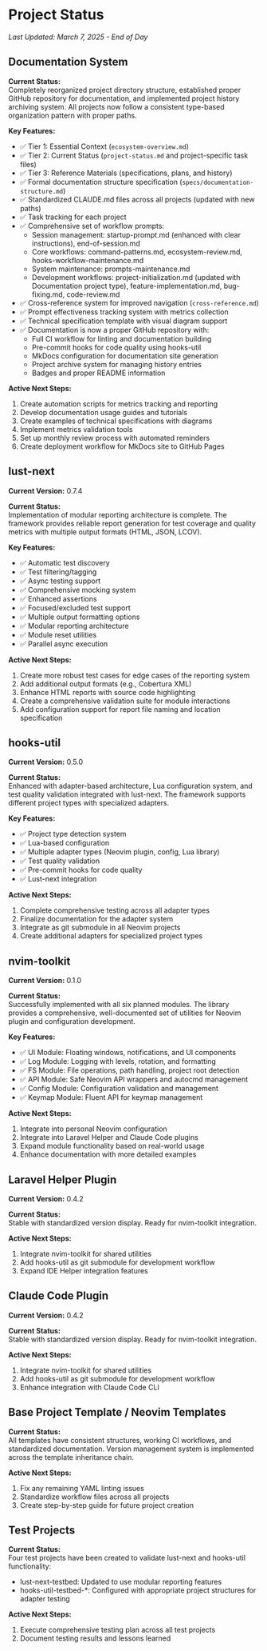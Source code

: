 # Project Status

*Last Updated: March 7, 2025 - End of Day*

## Documentation System

**Current Status:**  
Completely reorganized project directory structure, established proper GitHub repository for documentation, and implemented project history archiving system. All projects now follow a consistent type-based organization pattern with proper paths.

**Key Features:**
- ✅ Tier 1: Essential Context (`ecosystem-overview.md`)
- ✅ Tier 2: Current Status (`project-status.md` and project-specific task files)
- ✅ Tier 3: Reference Materials (specifications, plans, and history)
- ✅ Formal documentation structure specification (`specs/documentation-structure.md`)
- ✅ Standardized CLAUDE.md files across all projects (updated with new paths)
- ✅ Task tracking for each project
- ✅ Comprehensive set of workflow prompts:
  - Session management: startup-prompt.md (enhanced with clear instructions), end-of-session.md
  - Core workflows: command-patterns.md, ecosystem-review.md, hooks-workflow-maintenance.md
  - System maintenance: prompts-maintenance.md
  - Development workflows: project-initialization.md (updated with Documentation project type), feature-implementation.md, bug-fixing.md, code-review.md
- ✅ Cross-reference system for improved navigation (`cross-reference.md`)
- ✅ Prompt effectiveness tracking system with metrics collection
- ✅ Technical specification template with visual diagram support
- ✅ Documentation is now a proper GitHub repository with:
  - Full CI workflow for linting and documentation building
  - Pre-commit hooks for code quality using hooks-util
  - MkDocs configuration for documentation site generation
  - Project archive system for managing history entries
  - Badges and proper README information

**Active Next Steps:**
1. Create automation scripts for metrics tracking and reporting
2. Develop documentation usage guides and tutorials
3. Create examples of technical specifications with diagrams
4. Implement metrics validation tools
5. Set up monthly review process with automated reminders
6. Create deployment workflow for MkDocs site to GitHub Pages

## lust-next

**Current Version:** 0.7.4

**Current Status:**  
Implementation of modular reporting architecture is complete. The framework provides reliable report generation for test coverage and quality metrics with multiple output formats (HTML, JSON, LCOV).

**Key Features:**
- ✅ Automatic test discovery
- ✅ Test filtering/tagging
- ✅ Async testing support
- ✅ Comprehensive mocking system
- ✅ Enhanced assertions
- ✅ Focused/excluded test support
- ✅ Multiple output formatting options
- ✅ Modular reporting architecture
- ✅ Module reset utilities
- ✅ Parallel async execution

**Active Next Steps:**
1. Create more robust test cases for edge cases of the reporting system
2. Add additional output formats (e.g., Cobertura XML)
3. Enhance HTML reports with source code highlighting
4. Create a comprehensive validation suite for module interactions
5. Add configuration support for report file naming and location specification

## hooks-util

**Current Version:** 0.5.0

**Current Status:**  
Enhanced with adapter-based architecture, Lua configuration system, and test quality validation integrated with lust-next. The framework supports different project types with specialized adapters.

**Key Features:**
- ✅ Project type detection system
- ✅ Lua-based configuration
- ✅ Multiple adapter types (Neovim plugin, config, Lua library)
- ✅ Test quality validation
- ✅ Pre-commit hooks for code quality
- ✅ Lust-next integration

**Active Next Steps:**
1. Complete comprehensive testing across all adapter types
2. Finalize documentation for the adapter system
3. Integrate as git submodule in all Neovim projects
4. Create additional adapters for specialized project types

## nvim-toolkit

**Current Version:** 0.1.0

**Current Status:**  
Successfully implemented with all six planned modules. The library provides a comprehensive, well-documented set of utilities for Neovim plugin and configuration development.

**Key Features:**
- ✅ UI Module: Floating windows, notifications, and UI components
- ✅ Log Module: Logging with levels, rotation, and formatting
- ✅ FS Module: File operations, path handling, project root detection
- ✅ API Module: Safe Neovim API wrappers and autocmd management
- ✅ Config Module: Configuration validation and management
- ✅ Keymap Module: Fluent API for keymap management

**Active Next Steps:**
1. Integrate into personal Neovim configuration
2. Integrate into Laravel Helper and Claude Code plugins
3. Expand module functionality based on real-world usage
4. Enhance documentation with more detailed examples

## Laravel Helper Plugin

**Current Version:** 0.4.2

**Current Status:**  
Stable with standardized version display. Ready for nvim-toolkit integration.

**Active Next Steps:**
1. Integrate nvim-toolkit for shared utilities
2. Add hooks-util as git submodule for development workflow
3. Expand IDE Helper integration features

## Claude Code Plugin

**Current Version:** 0.4.2

**Current Status:**  
Stable with standardized version display. Ready for nvim-toolkit integration.

**Active Next Steps:**
1. Integrate nvim-toolkit for shared utilities
2. Add hooks-util as git submodule for development workflow
3. Enhance integration with Claude Code CLI

## Base Project Template / Neovim Templates

**Current Status:**  
All templates have consistent structures, working CI workflows, and standardized documentation. Version management system is implemented across the template inheritance chain.

**Active Next Steps:**
1. Fix any remaining YAML linting issues
2. Standardize workflow files across all projects
3. Create step-by-step guide for future project creation

## Test Projects

**Current Status:**  
Four test projects have been created to validate lust-next and hooks-util functionality:
- lust-next-testbed: Updated to use modular reporting features
- hooks-util-testbed-*: Configured with appropriate project structures for adapter testing

**Active Next Steps:**
1. Execute comprehensive testing plan across all test projects
2. Document testing results and lessons learned